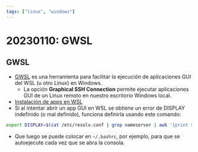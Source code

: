 ```yaml
---
tags: ["linux", "windows"]
---
```


# 20230110: GWSL

<TagLinks />

## GWSL

- [GWSL](https://opticos.github.io/gwsl/) es una herramienta para facilitar la ejecución de aplicaciones GUI del WSL (u otro Linux) en Windows.
  - La opción **Graphical SSH Connection** permite ejecutar aplicaciones GUI de un Linux remoto en nuestro escritorio Windows local.
- [Instalación de apps en WSL](https://learn.microsoft.com/en-us/windows/wsl/tutorials/gui-apps)
- Si al intentar abrir un app GUI en WSL se obtiene un error de DISPLAY indefinido (o mal definido), funciona definirla usando este comando:

 ```sh
 export DISPLAY=$(cat /etc/resolv.conf | grep nameserver | awk '{print $2}'):0
 ```

- Que luego se puede colocar en `~/.bashrc`, por ejemplo, para que se autoejecute cada vez que se abra la consola.
